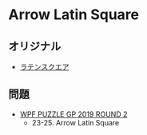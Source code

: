 # Arrow Latin Square

## オリジナル
- [ラテンスクエア](latinsquare.md)

## 問題
- [WPF PUZZLE GP 2019 ROUND 2](../questions/wpfpgp2019_2.md)
	- 23-25. Arrow Latin Square
